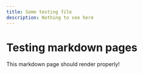 ```yaml
---
title: Some testing file
description: Nothing to see here
---
```


# Testing markdown pages

This markdown page should render properly!